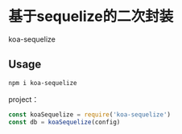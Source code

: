 # 基于sequelize的二次封装
koa-sequelize

## Usage
```bash
npm i koa-sequelize
```

project：
```javascript
const koaSequelize = require('koa-sequelize')
const db = koaSequelize(config)

```